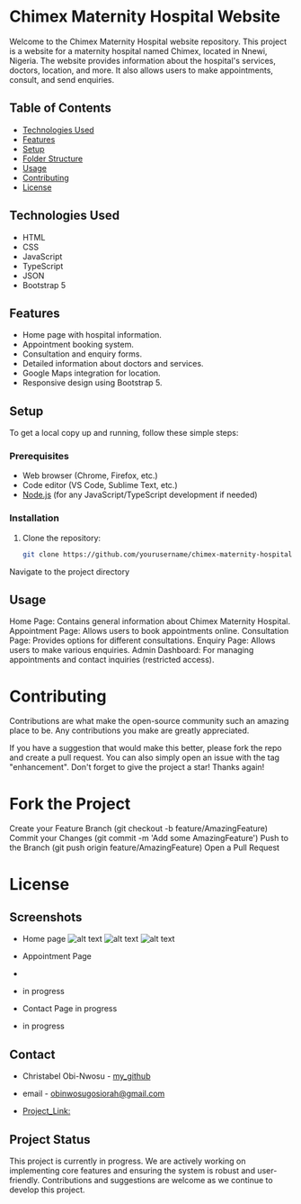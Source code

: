 # Chimex Maternity Hospital Website

Welcome to the Chimex Maternity Hospital website repository. This project is a website for a maternity hospital named Chimex, located in Nnewi, Nigeria. The website provides information about the hospital's services, doctors, location, and more. It also allows users to make appointments, consult, and send enquiries.

## Table of Contents
- [Technologies Used](#technologies-used)
- [Features](#features)
- [Setup](#setup)
- [Folder Structure](#folder-structure)
- [Usage](#usage)
- [Contributing](#contributing)
- [License](#license)

## Technologies Used
- HTML
- CSS
- JavaScript
- TypeScript
- JSON
- Bootstrap 5

## Features
- Home page with hospital information.
- Appointment booking system.
- Consultation and enquiry forms.
- Detailed information about doctors and services.
- Google Maps integration for location.
- Responsive design using Bootstrap 5.

## Setup
To get a local copy up and running, follow these simple steps:

### Prerequisites
- Web browser (Chrome, Firefox, etc.)
- Code editor (VS Code, Sublime Text, etc.)
- [Node.js](https://nodejs.org/) (for any JavaScript/TypeScript development if needed)

### Installation
1. Clone the repository:
   ```sh
   git clone https://github.com/yourusername/chimex-maternity-hospital.git

Navigate to the project directory
## Usage
Home Page: Contains general information about Chimex Maternity Hospital.
Appointment Page: Allows users to book appointments online.
Consultation Page: Provides options for different consultations.
Enquiry Page: Allows users to make various enquiries.
Admin Dashboard: For managing appointments and contact inquiries (restricted access).
# Contributing
Contributions are what make the open-source community such an amazing place to be. Any contributions you make are greatly appreciated.

If you have a suggestion that would make this better, please fork the repo and create a pull request. You can also simply open an issue with the tag "enhancement".
Don't forget to give the project a star! Thanks again!

# Fork the Project
Create your Feature Branch (git checkout -b feature/AmazingFeature)
Commit your Changes (git commit -m 'Add some AmazingFeature')
Push to the Branch (git push origin feature/AmazingFeature)
Open a Pull Request


# License


## Screenshots
- Home page 
![alt text](./assets/image/image.png)
![alt text](./assets/image/image-1.png)
![alt text](./assets/image/image-2.png)
- Appointment Page
- 
- in progress
- Contact Page
in progress

- in progress
## Contact
- Christabel Obi-Nwosu - [my_github](https://github.com/Christabel091)

- email - obinwosugosiorah@gmail.com

- [Project_Link:](https://github.com/Christabel091/hospital-clinic-website)


## Project Status

This project is currently in progress. We are actively working on implementing core features and ensuring the system is robust and user-friendly. Contributions and suggestions are welcome as we continue to develop this project.

